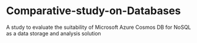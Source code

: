 # Comparative-study-on-Databases
A study to evaluate the suitability of Microsoft Azure Cosmos DB for NoSQL as a data storage and analysis solution
